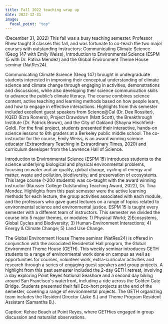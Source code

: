 ```yaml
---
title: Fall 2022 teaching wrap up
date: 2022-12-31
image:
  focal_point: "top"
---
```

(December 31, 2022) This fall was a busy teaching semester.  Professor Rhew taught 3 classes this fall, and was fortunate to co-teach the two major courses with outstanding instructors: Communicating Climate Science (Geog 147 with Emily Weiss), Introduction to Environmental Science (ESPM 15 with Dr. Patina Mendez) and the Global Environment Theme House seminar (NatRes24).  

<!--more-->

Communicating Climate Science (Geog 147) brought in undergraduate students interested in improving their conceptual understanding of climate science and climate change through engaging in activities, demonstrations and discussions, while also developing their science communication skills to advance the public’s climate literacy. The course combines science content, active teaching and learning methods based on how people learn, and how to engage in effective interactions. Highlights from this semester included excellent guest speakers from Science@Cal (Dr. Dee Rossiter), KQED (Ezra Romero), Project Drawdown (Matt Scott), the Breakthrough Institute (Dr. Patrick Brown), and the City of Oakland (Shayna Hischfield-Gold). For the final project, students presented their interactive, hands-on science lessons to 6th graders at a Berkeley public middle school. The co-instructor for the course, Emily Weiss, is an award winning science educator (Extraordinary Teaching in Extraordinary Times, 2020) and curriculum developer from the Lawrence Hall of Science.  

Introduction to Environmental Science (ESPM 15) introduces students to the science underlying biological and physical environmental problems, focusing on water and air quality, global change, cycling of energy and matter, waste and pollution, biodiversity, and preservation of ecosystems. This large course (>200 students) was co-taught with the award winning instructor (Rausser College Outstanding Teaching Award, 2022), Dr. Tina Mendez. Highlights from this past semester were the active learning methods for each lecture, the group activities associated with each module, and the professors who gave guest lectures on a range of topics related to environmental science and environmental justice. ESPM 15 is taught every semester with a different team of instructors.  This semester we divided the course into 5 major themes, or modules:  1) Physical World; 2)Ecosystems, Global Cycles and Biodiversity; 3) Human-Environment Interactions; 4) Energy & Climate Change; 5) Land Use Change.  
  
The Global Environment House Theme seminar (NatRes24) is offered in conjunction with the associated Residential Hall program, the Global Environment Theme House (GETH). This weekly seminar introduces GETH students to a range of environmental work done on campus as well as opportunities for courses, volunteer work, extra-curricular activities and research through a series of engaging guest speakers and group projects. A highlight from this past semester included the 2-day GETH retreat, involving a day exploring Point Reyes National Seashore and a second day biking around San Francisco's waterfront, including a ride across the Golden Gate Bridge. Students presented their fall Eco-hort projects at the end of the semester, covering a range of environmental projects. The GETH organizing team includes the Resident Director (Jake S.) and Theme Program Resident Assistant (Samantha B.).  
 
Caption: Kehoe Beach at Point Reyes, where GETHies engaged in group discussion and naturalist observations.


